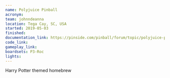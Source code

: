 ```yaml
---
name: Polyjuice Pinball
acronym: 
team: johnndeanna
location: Tega Cay, SC, USA 
started: 2019-05-03
finished:
documentation_link: https://pinside.com/pinball/forum/topic/polyjuice-pinball-harry-potter-themed-homebrew
code_link:
gameplay_link:
boardsets: P3-Roc
lights:
---
```

Harry Potter themed homebrew
